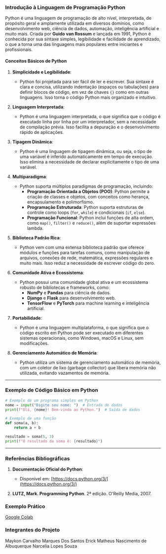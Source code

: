 ### Introdução à Linguagem de Programação Python

Python é uma linguagem de programação de alto nível, interpretada, de propósito geral e amplamente utilizada em diversos domínios, como desenvolvimento web, ciência de dados, automação, inteligência artificial e muito mais. Criada por **Guido van Rossum** e lançada em 1991, Python é conhecida por sua sintaxe simples, legibilidade e facilidade de aprendizado, o que a torna uma das linguagens mais populares entre iniciantes e profissionais.

#### Conceitos Básicos de Python

1. **Simplicidade e Legibilidade**:
   - Python foi projetada para ser fácil de ler e escrever. Sua sintaxe é clara e concisa, utilizando indentação (espaços ou tabulações) para definir blocos de código, em vez de chaves `{}` como em outras linguagens. Isso torna o código Python mais organizado e intuitivo.

2. **Linguagem Interpretada**:
   - Python é uma linguagem interpretada, o que significa que o código é executado linha por linha por um interpretador, sem a necessidade de compilação prévia. Isso facilita a depuração e o desenvolvimento rápido de aplicações.

3. **Tipagem Dinâmica**:
   - Python é uma linguagem de tipagem dinâmica, ou seja, o tipo de uma variável é inferido automaticamente em tempo de execução. Isso elimina a necessidade de declarar explicitamente o tipo de uma variável.

4. **Multiparadigma**:
   - Python suporta múltiplos paradigmas de programação, incluindo:
     - **Programação Orientada a Objetos (POO)**: Python permite a criação de classes e objetos, com conceitos como herança, encapsulamento e polimorfismo.
     - **Programação Estruturada**: Python suporta estruturas de controle como loops (`for`, `while`) e condicionais (`if`, `else`).
     - **Programação Funcional**: Python inclui funções de alta ordem, como `map()`, `filter()` e `reduce()`, além de suportar expressões lambda.

5. **Biblioteca Padrão Rica**:
   - Python vem com uma extensa biblioteca padrão que oferece módulos e funções para tarefas comuns, como manipulação de arquivos, conexões de rede, matemática, expressões regulares e muito mais. Isso reduz a necessidade de escrever código do zero.

6. **Comunidade Ativa e Ecossistema**:
   - Python possui uma comunidade global ativa e um ecossistema robusto de bibliotecas e frameworks, como:
     - **NumPy** e **Pandas** para ciência de dados.
     - **Django** e **Flask** para desenvolvimento web.
     - **TensorFlow** e **PyTorch** para machine learning e inteligência artificial.

7. **Portabilidade**:
   - Python é uma linguagem multiplataforma, o que significa que o código escrito em Python pode ser executado em diferentes sistemas operacionais, como Windows, macOS e Linux, sem modificações.

8. **Gerenciamento Automático de Memória**:
   - Python utiliza um sistema de gerenciamento automático de memória, com um coletor de lixo (garbage collector) que libera memória não utilizada, evitando vazamentos de memória.

---

### Exemplo de Código Básico em Python

```python
# Exemplo de um programa simples em Python
nome = input("Digite seu nome: ")  # Entrada de dados
print(f"Olá, {nome}! Bem-vindo ao Python.")  # Saída de dados

# Exemplo de uma função
def soma(a, b):
    return a + b

resultado = soma(5, 3)
print(f"O resultado da soma é: {resultado}")
```

---

### Referências Bibliográficas

1. **Documentação Oficial do Python**:
   - Disponível em: [https://docs.python.org/3/](https://docs.python.org/3/)

2. **LUTZ, Mark. Programming Python**. 2ª edição. O'Reilly Media, 2007.




### Exemplo Prático

[Google Colab](https://colab.research.google.com/drive/1HKnIFWFmdCRJTxxkbRql7R3_L3ovjlz1#scrollTo=F0hU9TUIRLL6&uniqifier=6)

### Integrantes do Projeto

Maykon Carvalho Marques Dos Santos
Erick Matheus Nascimento de Albuquerque
Narcelia Lopes Souza
